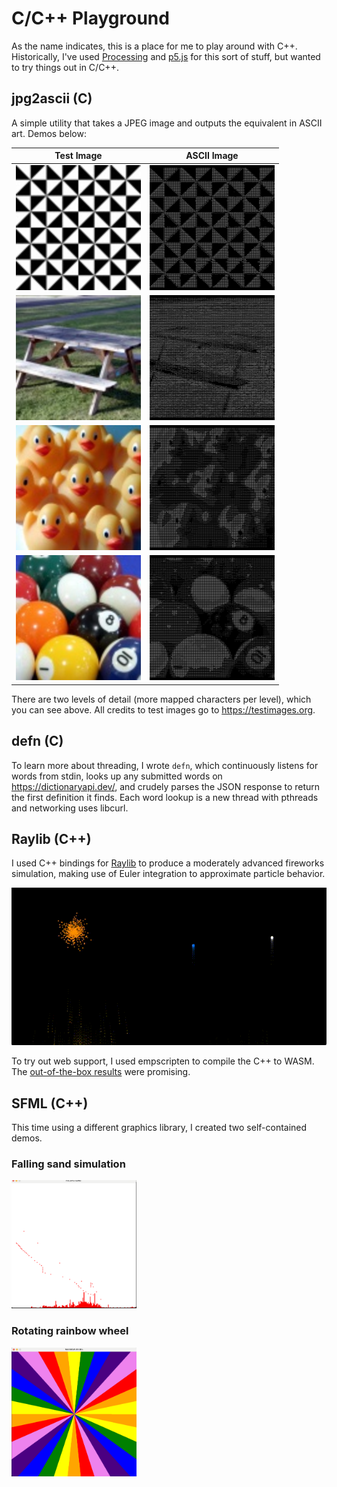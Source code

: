 # C/C++ Playground

As the name indicates, this is a place for me to play around with C++. Historically, I've used [Processing](https://processing.org/) and [p5.js](https://p5js.org/reference/) for this sort of stuff, but wanted to try things out in C/C++.

## jpg2ascii (C)

A simple utility that takes a JPEG image and outputs the equivalent in ASCII art. Demos below:

| Test Image                                  | ASCII Image                                 |
|---------------------------------------------|---------------------------------------------|
| <img src="images/jpg2ascii1.jpeg" width="200">     | <img src="images/jpg2ascii2-result.png" width="200"> |
| <img src="images/jpg2ascii2.jpeg" width="200">     | <img src="images/jpg2ascii1-result.png" width="200"> |
| <img src="images/jpg2ascii3.jpeg" width="200">     | <img src="images/jpg2ascii3-result.png" width="200"> |
| <img src="images/jpg2ascii4.jpeg" width="200">     | <img src="images/jpg2ascii4-result.png" width="200"> |

There are two levels of detail (more mapped characters per level), which you can see above. All credits to test images go to https://testimages.org.

## defn (C)

To learn more about threading, I wrote `defn`, which continuously listens for words from stdin, looks up any submitted words on https://dictionaryapi.dev/, and crudely parses the JSON response to return the first definition it finds. Each word lookup is a new thread with pthreads and networking uses libcurl.

## Raylib (C++)

I used C++ bindings for [Raylib](https://github.com/RobLoach/raylib-cpp) to produce a moderately advanced fireworks
simulation, making use of Euler integration to approximate particle behavior.

<img src="images/fireworks.gif">

To try out web support, I used empscripten to compile the C++ to WASM. The
[out-of-the-box results](https://matiasilva.github.io/cpp-playground/) were promising.

## SFML (C++)

This time using a different graphics library, I created two self-contained demos.

### Falling sand simulation

<img src="images/falling-sand.png" width="200">

### Rotating rainbow wheel

<img src="images/rainbow.png" width="200">

